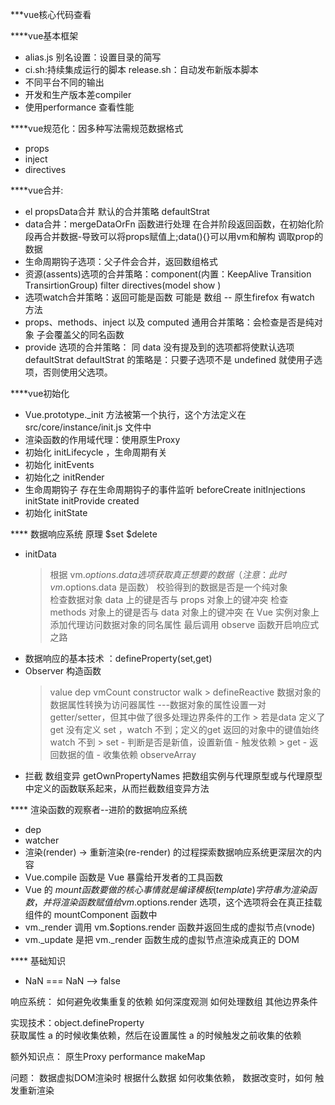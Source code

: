 ***vue核心代码查看

****vue基本框架
- alias.js 别名设置：设置目录的简写
- ci.sh:持续集成运行的脚本 release.sh：自动发布新版本脚本
- 不同平台不同的输出
- 开发和生产版本差compiler
- 使用performance 查看性能

****vue规范化：因多种写法需规范数据格式
- props 
- inject
- directives

****vue合并:
- el propsData合并 默认的合并策略 defaultStrat
- data合并：mergeDataOrFn 函数进行处理 在合并阶段返回函数，在初始化阶段再合并数据-导致可以将props赋值上;data(){}可以用vm和解构  调取prop的数据
- 生命周期钩子选项：父子件会合并，返回数组格式
- 资源(assents)选项的合并策略：component(内置：KeepAlive Transition TransirtionGroup) filter directives(model show )
- 选项watch合并策略：返回可能是函数 可能是 数组 -- 原生firefox 有watch 方法
- props、methods、inject 以及 computed 通用合并策略：会检查是否是纯对象 子会覆盖父的同名函数
- provide 选项的合并策略： 同 data
没有提及到的选项都将使默认选项 defaultStrat
defaultStrat 的策略是：只要子选项不是 undefined 就使用子选项，否则使用父选项。

****vue初始化
- Vue.prototype._init 方法被第一个执行，这个方法定义在 src/core/instance/init.js 文件中
- 渲染函数的作用域代理：使用原生Proxy
- 初始化 initLifecycle ，生命周期有关
- 初始化 initEvents
- 初始化之 initRender
- 生命周期钩子 存在生命周期钩子的事件监听  beforeCreate initInjections initState initProvide created
- 初始化 initState

**** 数据响应系统 原理 $set $delete
- initData  
	> 根据 vm.$options.data 选项获取真正想要的数据（注意：此时 vm.$options.data 是函数）
    > 校验得到的数据是否是一个纯对象	
	> 检查数据对象 data 上的键是否与 props 对象上的键冲突
	> 检查 methods 对象上的键是否与 data 对象上的键冲突
	> 在 Vue 实例对象上添加代理访问数据对象的同名属性
	> 最后调用 observe 函数开启响应式之路
- 数据响应的基本技术 ：defineProperty(set,get)
- Observer 构造函数
	> value
	> dep
	> vmCount 
	> constructor
	> walk 
		> defineReactive 数据对象的数据属性转换为访问器属性 ---数据对象的属性设置一对 getter/setter，但其中做了很多处理边界条件的工作
		> 若是data 定义了get 没有定义 set ，watch 不到；定义的get 返回的对象中的键值始终 watch 不到
		> set 
			- 判断是否是新值，设置新值
			- 触发依赖
		> get
			- 返回数据的值
			- 收集依赖
	> observeArray
 - 拦截 数组变异  getOwnPropertyNames 把数组实例与代理原型或与代理原型中定义的函数联系起来，从而拦截数组变异方法

**** 渲染函数的观察者--进阶的数据响应系统
 - dep
 - watcher
 - 渲染(render) -> 重新渲染(re-render) 的过程探索数据响应系统更深层次的内容
 - Vue.compile 函数是 Vue 暴露给开发者的工具函数
 - Vue 的 $mount 函数要做的核心事情就是编译模板(template)字符串为渲染函数，
	并将渲染函数赋值给 vm.$options.render 选项，这个选项将会在真正挂载组件的 mountComponent 函数中
 - vm._render 调用 vm.$options.render 函数并返回生成的虚拟节点(vnode)
 - vm._update 是把 vm._render 函数生成的虚拟节点渲染成真正的 DOM


 **** 基础知识
 - NaN === NaN --> false

响应系统：
如何避免收集重复的依赖
如何深度观测
如何处理数组
其他边界条件

实现技术：object.defineProperty  
获取属性 a 的时候收集依赖，然后在设置属性 a 的时候触发之前收集的依赖

额外知识点：
原生Proxy 
performance
makeMap
 
 问题：
 数据虚拟DOM渲染时 根据什么数据 如何收集依赖，
 数据改变时，如何 触发重新渲染